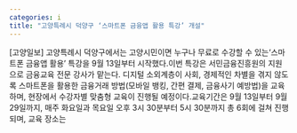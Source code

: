 ```yaml
---
categories: i
title: "고양특례시 덕양구 ‘스마트폰 금융앱 활용 특강’ 개설"
---
```

[고양일보] 고양특례시 덕양구에서는 고양시민이면 누구나 무료로 수강할 수 있는‘스마트폰 금융앱 활용’ 특강을 9월 13일부터 시작했다.이번 특강은 서민금융진흥원의 지원으로 금융교육 전문 강사가 맡는다. 디지털 소외계층이 사회, 경제적인 차별을 겪지 않도록 스마트폰을 활용한 금융거래 방법(모바일 뱅킹, 간편 결제, 금융사기 예방법)을 교육하며, 현장에서 수강자별 맞춤형 교육이 진행될 예정이다.교육기간은 9월 13일부터 9월 29일까지, 매주 화요일과 목요일 오후 3시 30분부터 5시 30분까지 총 6회에 걸쳐 진행되며, 교육 장소는